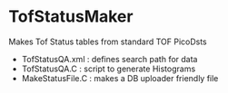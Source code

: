 TofStatusMaker
===

Makes Tof Status tables from standard TOF PicoDsts
- TofStatusQA.xml : defines search path for data
- TofStatusQA.C : script to generate Histograms
- MakeStatusFile.C : makes a DB uploader friendly file